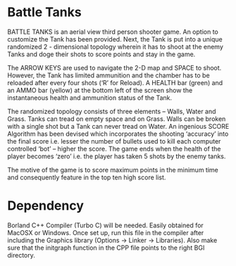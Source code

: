 # Battle Tanks

BATTLE TANKS is an aerial view third person shooter game. An option to customize the Tank has been provided.  Next, the Tank is put into a unique randomized 2 - dimensional topology wherein it has to shoot at the enemy Tanks and doge their shots to score points and stay in the game. 
 
The ARROW KEYS are used to navigate the 2-D map and SPACE to shoot. However, the Tank has limited ammunition and the chamber has to be reloaded after every four shots (‘R’ for Reload). 
A HEALTH bar (green) and an AMMO bar (yellow) at the bottom left of the screen show the instantaneous health and ammunition status of the Tank.

The randomized topology consists of three elements – Walls, Water and Grass. Tanks can tread on empty space and on Grass.  Walls can be broken with a single shot but a Tank can never tread on Water.
An ingenious SCORE Algorithm has been devised which incorporates the shooting ‘accuracy’ into the final score i.e. lesser the number of bullets used to kill each computer controlled ‘bot’ – higher the score. 
The game ends when the health of the player becomes ‘zero’ i.e. the player has taken 5 shots by the enemy tanks.

The motive of the game is to score maximum points in the minimum time and consequently feature in the top ten high score list.

# Dependency

Borland C++ Compiler (Turbo C) will be needed. Easily obtained for MacOSX or Windows. Once set up, run this file in the compiler after including the Graphics library (Options -> Linker -> Libraries). Also make sure that the initgraph function in the CPP file points to the right BGI directory.
